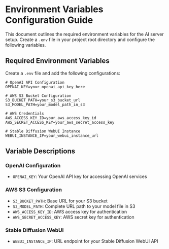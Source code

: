 # Environment Variables Configuration Guide

This document outlines the required environment variables for the AI server setup. Create a `.env` file in your project root directory and configure the following variables.

## Required Environment Variables

Create a `.env` file and add the following configurations:

```env
# OpenAI API Configuration
OPENAI_KEY=your_openai_api_key_here

# AWS S3 Bucket Configuration
S3_BUCKET_PATH=your_s3_bucket_url
S3_MODEL_PATH=your_model_path_in_s3

# AWS Credentials
AWS_ACCESS_KEY_ID=your_aws_access_key_id
AWS_SECRET_ACCESS_KEY=your_aws_secret_access_key

# Stable Diffusion WebUI Instance
WEBUI_INSTANCE_IP=your_webui_instance_url
```

## Variable Descriptions

### OpenAI Configuration
- `OPENAI_KEY`: Your OpenAI API key for accessing OpenAI services

### AWS S3 Configuration
- `S3_BUCKET_PATH`: Base URL for your S3 bucket
- `S3_MODEL_PATH`: Complete URL path to your model file in S3
- `AWS_ACCESS_KEY_ID`: AWS access key for authentication
- `AWS_SECRET_ACCESS_KEY`: AWS secret key for authentication

### Stable Diffusion WebUI
- `WEBUI_INSTANCE_IP`: URL endpoint for your Stable Diffusion WebUI API
